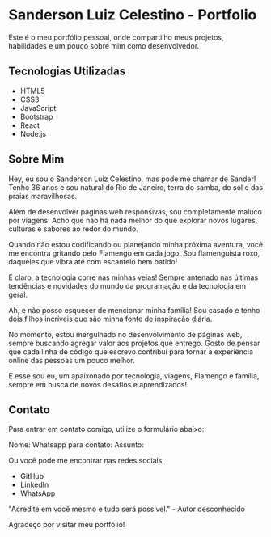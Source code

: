 # Sanderson Luiz Celestino - Portfolio

Este é o meu portfólio pessoal, onde compartilho meus projetos, habilidades e um pouco sobre mim como desenvolvedor.

## Tecnologias Utilizadas

- HTML5
- CSS3
- JavaScript
- Bootstrap
- React
- Node.js

## Sobre Mim

Hey, eu sou o Sanderson Luiz Celestino, mas pode me chamar de Sander! Tenho 36 anos e sou natural do Rio de Janeiro, terra do samba, do sol e das praias maravilhosas.

Além de desenvolver páginas web responsivas, sou completamente maluco por viagens. Acho que não há nada melhor do que explorar novos lugares, culturas e sabores ao redor do mundo.

Quando não estou codificando ou planejando minha próxima aventura, você me encontra gritando pelo Flamengo em cada jogo. Sou flamenguista roxo, daqueles que vibra até com escanteio bem batido!

E claro, a tecnologia corre nas minhas veias! Sempre antenado nas últimas tendências e novidades do mundo da programação e da tecnologia em geral.

Ah, e não posso esquecer de mencionar minha família! Sou casado e tenho dois filhos incríveis que são minha fonte de inspiração diária.

No momento, estou mergulhado no desenvolvimento de páginas web, sempre buscando agregar valor aos projetos que entrego. Gosto de pensar que cada linha de código que escrevo contribui para tornar a experiência online das pessoas um pouco melhor.

E esse sou eu, um apaixonado por tecnologia, viagens, Flamengo e família, sempre em busca de novos desafios e aprendizados!

## Contato

Para entrar em contato comigo, utilize o formulário abaixo:

Nome:
Whatsapp para contato:
Assunto:

Ou você pode me encontrar nas redes sociais:

- GitHub
- LinkedIn
- WhatsApp

"Acredite em você mesmo e tudo será possível." - Autor desconhecido

Agradeço por visitar meu portfólio!